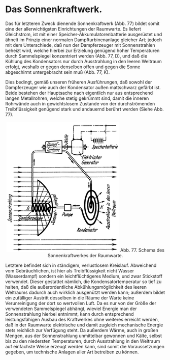 Das Sonnenkraftwerk.
====================

Das für letzteren Zweck dienende Sonnenkraftwerk (Abb. 77)
bildet somit eine der allerwichtigsten Einrichtungen der Raumwarte.
Es liefert Gleichstrom, ist mit einer Speicher-Akkumulatorenbatterie
ausgerüstet und ähnelt im Prinzip einer normalen
Dampfturbinenanlage gleicher Art; jedoch mit dem Unterschiede,
daß nun der Dampferzeuger mit Sonnenstrahlen beheizt
wird, welche hierbei zur Erzielung genügend hoher Temperaturen
durch Sammelspiegel konzentriert werden (Abb. 77, D),
und daß die Kühlung des Kondensators nur durch Ausstrahlung
in den leeren Weltraum erfolgt, weshalb er gegen denselben
offen und gegen die Sonne abgeschirmt untergebracht sein
muß (Abb. 77, K).

Dies bedingt, gemäß unseren früheren Ausführungen, daß sowohl
der Dampferzeuger wie auch der Kondensator außen
mattschwarz gefärbt ist. Beide bestehen der Hauptsache
nach eigentlich nur aus entsprechend langen Metallrohren, welche
stetig gekrümmt sind, damit die inneren Rohrwände auch in gewichtslosem
Zustande von der durchströmenden Treibflüssigkeit
genügend stark und andauernd berührt werden (Siehe Abb. 77).

<div align="center" float="left"><img alt="Schema des Sonnenkraftwerkes der Raumwarte" src="abb77.png"/>
Abb. 77. Schema des Sonnenkraftwerkes der Raumwarte.</div>

Letztere befindet sich in ständigem, verlustlosem Kreislauf.
Abweichend vom Gebräuchlichen, ist hier als Treibflüssigkeit
nicht Wasser (Wasserdampf) sondern ein leichtflüchtigeres Medium,
und zwar Stickstoff verwendet. Dieser gestattet nämlich,
die Kondensatortemperatur so tief zu halten, daß die außerordentliche
Abkühlungsmöglichkeit des leeren Weltraums dadurch auch wirklich
ausgenützt werden kann; außerdem bildet ein zufälliger Austritt desselben
in die Räume der Warte keine Verunreinigung der dort so wertvollen Luft.
Da es nur von der Größe der verwendeten Sammelspiegel abhängt,
wieviel Energie man der Sonnenstrahlung hierbei entnimmt, kann durch
entsprechend leistungsfähigen Ausbau des Kraftwerkes ohne weiteres
erreicht werden, daß in der Raumwarte elektrische und damit
zugleich mechanische Energie stets reichlich zur Verfügung
steht. Da außerdem Wärme, auch in großen Mengen, aus
der Sonnenstrahlung unmittelbar gewonnen und Kälte, selbst
bis zu den niedersten Temperaturen, durch Ausstrahlung in den
Weltraum auf einfachste Weise erzeugt werden kann, sind somit
die Voraussetzungen gegeben, um technische Anlagen aller Art
betreiben zu können.

